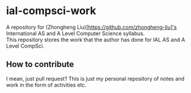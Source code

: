 # ial-compsci-work
A repository for (Zhongheng Liu)[https://github.com/zhongheng-liu]'s International AS and A Level Computer Science syllabus.   
This repository stores the work that the author has done for IAL AS and A Level CompSci.
## How to contribute
I mean, just pull request? This is just my personal repository of notes and work in the form of activities etc.

